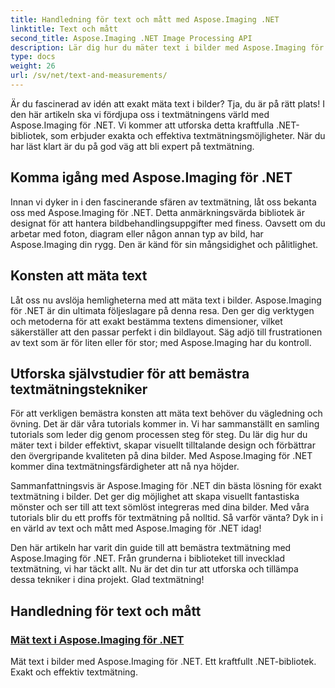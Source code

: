 ```yaml
---
title: Handledning för text och mått med Aspose.Imaging .NET
linktitle: Text och mått
second_title: Aspose.Imaging .NET Image Processing API
description: Lär dig hur du mäter text i bilder med Aspose.Imaging för .NET, ett kraftfullt och exakt verktyg. Utforska självstudier för att bemästra textmätningstekniker.
type: docs
weight: 26
url: /sv/net/text-and-measurements/
---
```


Är du fascinerad av idén att exakt mäta text i bilder? Tja, du är på rätt plats! I den här artikeln ska vi fördjupa oss i textmätningens värld med Aspose.Imaging för .NET. Vi kommer att utforska detta kraftfulla .NET-bibliotek, som erbjuder exakta och effektiva textmätningsmöjligheter. När du har läst klart är du på god väg att bli expert på textmätning.

## Komma igång med Aspose.Imaging för .NET

Innan vi dyker in i den fascinerande sfären av textmätning, låt oss bekanta oss med Aspose.Imaging för .NET. Detta anmärkningsvärda bibliotek är designat för att hantera bildbehandlingsuppgifter med finess. Oavsett om du arbetar med foton, diagram eller någon annan typ av bild, har Aspose.Imaging din rygg. Den är känd för sin mångsidighet och pålitlighet.

## Konsten att mäta text

Låt oss nu avslöja hemligheterna med att mäta text i bilder. Aspose.Imaging för .NET är din ultimata följeslagare på denna resa. Den ger dig verktygen och metoderna för att exakt bestämma textens dimensioner, vilket säkerställer att den passar perfekt i din bildlayout. Säg adjö till frustrationen av text som är för liten eller för stor; med Aspose.Imaging har du kontroll.

## Utforska självstudier för att bemästra textmätningstekniker

För att verkligen bemästra konsten att mäta text behöver du vägledning och övning. Det är där våra tutorials kommer in. Vi har sammanställt en samling tutorials som leder dig genom processen steg för steg. Du lär dig hur du mäter text i bilder effektivt, skapar visuellt tilltalande design och förbättrar den övergripande kvaliteten på dina bilder. Med Aspose.Imaging för .NET kommer dina textmätningsfärdigheter att nå nya höjder.

Sammanfattningsvis är Aspose.Imaging för .NET din bästa lösning för exakt textmätning i bilder. Det ger dig möjlighet att skapa visuellt fantastiska mönster och ser till att text sömlöst integreras med dina bilder. Med våra tutorials blir du ett proffs för textmätning på nolltid. Så varför vänta? Dyk in i en värld av text och mått med Aspose.Imaging för .NET idag!

Den här artikeln har varit din guide till att bemästra textmätning med Aspose.Imaging för .NET. Från grunderna i biblioteket till invecklad textmätning, vi har täckt allt. Nu är det din tur att utforska och tillämpa dessa tekniker i dina projekt. Glad textmätning!
## Handledning för text och mått
### [Mät text i Aspose.Imaging för .NET](./measure-text/)
Mät text i bilder med Aspose.Imaging för .NET. Ett kraftfullt .NET-bibliotek. Exakt och effektiv textmätning.